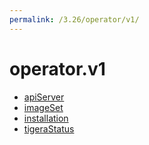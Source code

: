 ```yaml
---
permalink: /3.26/operator/v1/
---
```


# operator.v1



* [apiServer](apiServer.md)
* [imageSet](imageSet.md)
* [installation](installation.md)
* [tigeraStatus](tigeraStatus.md)